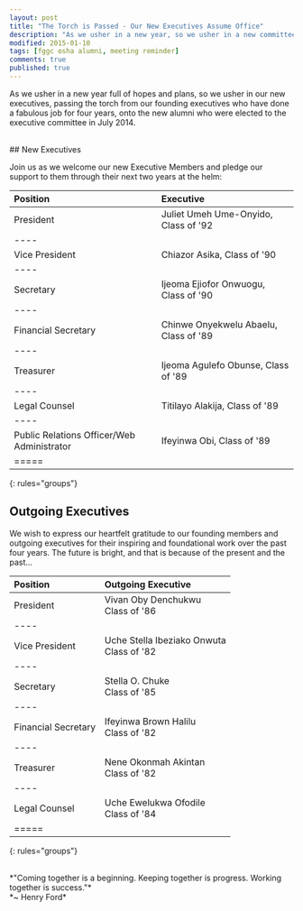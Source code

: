 ```yaml
---
layout: post
title: "The Torch is Passed - Our New Executives Assume Office"
description: "As we usher in a new year, so we usher in a new committee to take over the leadership"
modified: 2015-01-10
tags: [fggc osha alumni, meeting reminder]
comments: true
published: true
---
```

As we usher in a new year full of hopes and plans, so we usher in our new executives, passing the torch from our founding executives who have done a fabulous job for four years, onto the new alumni who were elected to the executive committee in July 2014.

<br>
## New Executives 

Join us as we welcome our new Executive Members and pledge our support to them through their next two years at the helm:

| Position | Executive |
|:--------|:--------|
| President | Juliet Umeh Ume-Onyido, Class of '92 | 
|----
| Vice President | Chiazor Asika, Class of '90 | 
|----
| Secretary | Ijeoma Ejiofor Onwuogu, Class of '90  | 
|----
| Financial Secretary | Chinwe Onyekwelu Abaelu, Class of '89 | 
|----
| Treasurer | Ijeoma Agulefo Obunse, Class of '89 |
|----
| Legal Counsel | Titilayo Alakija, Class of '89 | 
|----
| Public Relations Officer/Web Administrator | Ifeyinwa Obi, Class of '89 |  
|=====
{: rules="groups"}


## Outgoing Executives

We wish to express our heartfelt gratitude to our founding members and outgoing executives for their inspiring and foundational work over the past four years. The future is bright, and that is because of the present and the past...

| Position | Outgoing Executive |
|:--------|:--------|
| President | Vivan Oby Denchukwu <br> Class of '86 | 
|----
| Vice President | Uche Stella Ibeziako Onwuta <br> Class of '82 | 
|----
| Secretary | Stella O. Chuke <br> Class of '85 | 
|----
| Financial Secretary | Ifeyinwa Brown Halilu <br> Class of '82 |
|----
| Treasurer | Nene Okonmah Akintan <br> Class of '82 | 
|----
| Legal Counsel | Uche Ewelukwa Ofodile <br> Class of '84 | 
|=====
{: rules="groups"}

<br>
*"Coming together is a beginning. Keeping together is progress. Working together is success."*
<br>
*~ Henry Ford*

<br>

